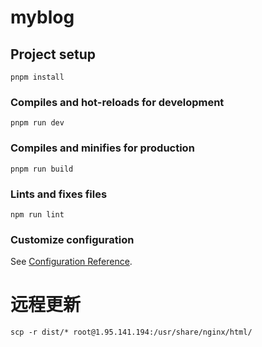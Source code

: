 # myblog

## Project setup
```
pnpm install
```

### Compiles and hot-reloads for development
```
pnpm run dev
```

### Compiles and minifies for production
```
pnpm run build
```

### Lints and fixes files
```
npm run lint
```

### Customize configuration
See [Configuration Reference](https://cli.vuejs.org/config/).

# 远程更新

```shell
scp -r dist/* root@1.95.141.194:/usr/share/nginx/html/
```
